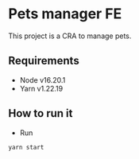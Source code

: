 # Pets manager FE

This project is a CRA to manage pets.

## Requirements

- Node v16.20.1
- Yarn v1.22.19

## How to run it

- Run

`yarn start`
